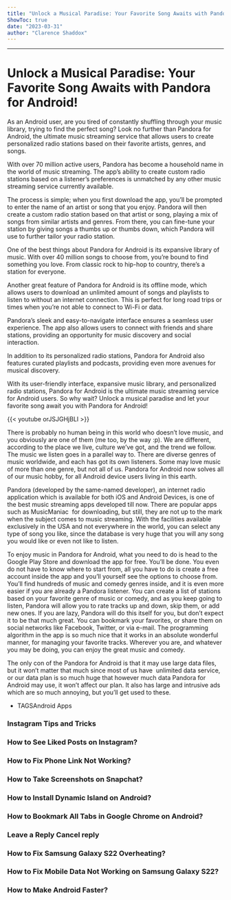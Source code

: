 ```yaml
---
title: "Unlock a Musical Paradise: Your Favorite Song Awaits with Pandora for Android!"
ShowToc: true 
date: "2023-03-31"
author: "Clarence Shaddox"
---
```

*****
# Unlock a Musical Paradise: Your Favorite Song Awaits with Pandora for Android!

As an Android user, are you tired of constantly shuffling through your music library, trying to find the perfect song? Look no further than Pandora for Android, the ultimate music streaming service that allows users to create personalized radio stations based on their favorite artists, genres, and songs.

With over 70 million active users, Pandora has become a household name in the world of music streaming. The app’s ability to create custom radio stations based on a listener’s preferences is unmatched by any other music streaming service currently available.

The process is simple; when you first download the app, you’ll be prompted to enter the name of an artist or song that you enjoy. Pandora will then create a custom radio station based on that artist or song, playing a mix of songs from similar artists and genres. From there, you can fine-tune your station by giving songs a thumbs up or thumbs down, which Pandora will use to further tailor your radio station.

One of the best things about Pandora for Android is its expansive library of music. With over 40 million songs to choose from, you’re bound to find something you love. From classic rock to hip-hop to country, there’s a station for everyone.

Another great feature of Pandora for Android is its offline mode, which allows users to download an unlimited amount of songs and playlists to listen to without an internet connection. This is perfect for long road trips or times when you’re not able to connect to Wi-Fi or data.

Pandora’s sleek and easy-to-navigate interface ensures a seamless user experience. The app also allows users to connect with friends and share stations, providing an opportunity for music discovery and social interaction.

In addition to its personalized radio stations, Pandora for Android also features curated playlists and podcasts, providing even more avenues for musical discovery.

With its user-friendly interface, expansive music library, and personalized radio stations, Pandora for Android is the ultimate music streaming service for Android users. So why wait? Unlock a musical paradise and let your favorite song await you with Pandora for Android!

{{< youtube orJSJGHjBLI >}} 



There is probably no human being in this world who doesn’t love music, and you obviously are one of them (me too, by the way :p). We are different, according to the place we live, culture we’ve got, and the trend we follow. The music we listen goes in a parallel way to. There are diverse genres of music worldwide, and each has got its own listeners. Some may love music of more than one genre, but not all of us. Pandora for Android now solves all of our music hobby, for all Android device users living in this earth.
 

 
Pandora (developed by the same-named developer), an internet radio application which is available for both iOS and Android Devices, is one of the best music streaming apps developed till now. There are popular apps such as MusicManiac  for downloading, but still, they are not up to the mark when the subject comes to music streaming. With the facilities available exclusively in the USA and not everywhere in the world, you can select any type of song you like, since the database is very huge that you will any song you would like or even not like to listen.
 
To enjoy music in Pandora for Android, what you need to do is head to the Google Play Store and download the app for free. You’ll be done. You even do not have to know where to start from, all you have to do is create a free account inside the app and you’ll yourself see the options to choose from. You’ll find hundreds of music and comedy genres inside, and it is even more easier if you are already a Pandora listener. You can create a list of stations based on your favorite genre of music or comedy, and as you keep going to listen, Pandora will allow you to rate tracks up and down, skip them, or add new ones. If you are lazy, Pandora will do this itself for you, but don’t expect it to be that much great. You can bookmark your favorites, or share them on social networks like Facebook, Twitter, or via e-mail. The programming algorithm in the app is so much nice that it works in an absolute wonderful manner, for managing your favorite tracks. Wherever you are, and whatever you may be doing, you can enjoy the great music and comedy.
 
The only con of the Pandora for Android is that it may use large data files, but it won’t matter that much since most of us have  unlimited data service, or our data plan is so much huge that however much data Pandora for Android may use, it won’t affect our plan. It also has large and intrusive ads which are so much annoying, but you’ll get used to these.
 
- TAGSAndroid Apps

 
### Instagram Tips and Tricks
 
### How to See Liked Posts on Instagram?
 
### How to Fix Phone Link Not Working?
 
### How to Take Screenshots on Snapchat?
 
### How to Install Dynamic Island on Android?
 
### How to Bookmark All Tabs in Google Chrome on Android?
 
### Leave a Reply Cancel reply

 
### How to Fix Samsung Galaxy S22 Overheating?
 
### How to Fix Mobile Data Not Working on Samsung Galaxy S22?
 
### How to Make Android Faster?



